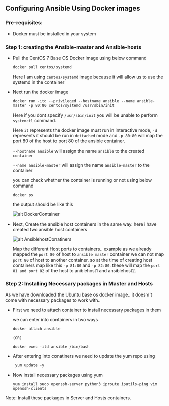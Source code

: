 ## Configuring Ansible Using Docker images

### Pre-requisites:

  * Docker must be installed in your system
  
### Step 1: creating the Ansible-master and Ansible-hosts

  * Pull the CentOS 7 Base OS Docker image using below command

        docker pull centos/systemd
        
     Here I am using `centos/systemd` image because it will allow us to use the systemd in the container
        
  * Next run the docker image 

        docker run -itd --privileged --hostname ansible --name ansible-master -p 80:80 centos/systemd /usr/sbin/init
        
    Here if you dont specify `/usr/sbin/init` you will be unable to perform `systemctl` command. 
    
    Here `it` represents the docker image must run in interactive mode, `-d` represents it should be run in `dettached` mode and `-p 80:80` will map the port 80 of the host to port 80 of the ansible container.
    
    `--hostname ansible` will assign the name `ansible` to the created `container`
    
    `--name ansible-master` will assign the name `ansible-master` to the container
    
    you can check whether the container is running or not using below command
    
        docker ps
        
    the output should be like this
    
    ![alt DockerContainer](https://github.com/shashavalidudekula/DevopsTraining/blob/main/Docker/Images/docker%20container.png)
    
  * Next, Create the ansible host containers in the same way. here i have created two ansible host containers 

    ![alt AnsiblehostConatiners](https://github.com/shashavalidudekula/DevopsTraining/blob/main/Docker/Images/anssible-host-containers.png)
    
    Map the different Host ports to containers.. example as we already mapped the `port 80` of host to `ansible master` container we can not map `port 80` of host to another container. so at the time of creating host containers map like this `-p 81:80` and `-p 82:80`. these will map the `port 81 and port 82` of the host to aniblehost1 and ansiblehost2. 
    
### Step 2: Installing Necessary packages in Master and Hosts

 As we have downloaded the Ubuntu base os docker image.. it doesm't come with necessary packages to work with.. 
  
  * First we need to attach container to install necessary packages in them

    we can enter into containers in two ways
    
        docker attach ansible
         
        (OR)
        
        docker exec -itd ansible /bin/bash
  
  * After entering into conatiners we need to update the yum repo using

         yum update -y
         
  * Now install necessary packages using yum

        yum install sudo openssh-server python3 iproute iputils-ping vim openssh-clients
        
  Note:  Install these packages in Server and Hosts containers.  
    
